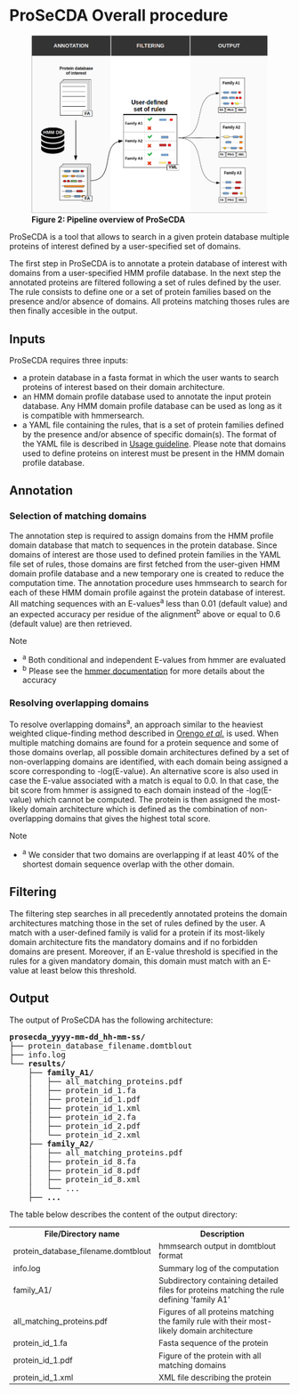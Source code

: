 # ProSeCDA Overall procedure
<figure class="fig-prosecda">
    <img src="./img/prosecda_pipeline.png"
      alt="ProSeCDA pipeline overview.">
    <figcaption>
<b>Figure 2: Pipeline overview of ProSeCDA</b> 
    </figcaption>
</figure>

ProSeCDA is a tool that allows to search in a given protein database multiple proteins of interest defined by a user-specified set of domains.

The first step in ProSeCDA is to annotate a protein database of interest with domains from a user-specified HMM profile database. In the next step the annotated proteins are filtered following a set of rules defined by the user. The rule consists to define one or a set of protein families based on the presence and/or absence of domains. All proteins matching thoses rules are then finally accesible in the output. 

## Inputs
ProSeCDA requires three inputs:

* a protein database in a fasta format in which the user wants to search proteins of interest based on their domain architecture.
* an HMM domain profile database used to annotate the input protein database. Any HMM domain profile database can be used as long as it is compatible with hmmersearch. 
* a YAML file containing the rules, that is a set of protein families defined by the presence and/or absence of specific domain(s). The format of the YAML file is described in <a href="./psd_usage.html">Usage guideline</a>. Please note that domains used to define proteins on interest must be present in the HMM domain profile database.

## Annotation
### Selection of matching domains
The annotation step is required to assign domains from the HMM profile domain database that match to sequences in the protein database. Since domains of interest are those used to defined protein families in the YAML file set of rules, those domains are first fetched from the user-given HMM domain profile database and a new temporary one is created to reduce the computation time. The annotation procedure uses hmmsearch to search for each of these HMM domain profile against the protein database of interest. All matching sequences with an E-values<sup>a</sup> less than 0.01 (default value) and an expected accuracy per residue of the alignment<sup>b</sup> above or equal to 0.6 (default value) are then retrieved.

<div class="admonition note">
    <p class="first admonition-title">
        Note
    </p>
    <ul class="last">
        <li class="note-ref"><sup>a</sup> Both conditional and independent E-values from hmmer are evaluated</li>
        <li class="note-ref"><sup>b</sup> Please see the <a href="http://eddylab.org/software/hmmer3/3.1b2/Userguide.pdf">hmmer documentation</a> for more details about the accuracy</li>
    </ul>
</div>


### Resolving overlapping domains
To resolve overlapping domains<sup>a</sup>, an approach similar to the heaviest weighted clique-finding method described in <a href="https://academic.oup.com/bioinformatics/article/26/6/745/244708">Orengo <i>et al.</i></a> is used. When multiple matching domains are found for a protein sequence and some of those domains overlap, all possible domain architectures defined by a set of non-overlapping domains are identified, with each domain being assigned a score corresponding to -log(E-value). An alternative score is also used in case the E-value associated with a match is equal to 0.0. In that case, the bit score from hmmer is assigned to each domain instead of the -log(E-value) which cannot be computed.
The protein is then assigned the most-likely domain architecture which is defined as the combination of non-overlapping domains that gives the highest total score.

<div class="admonition note">
    <p class="first admonition-title">
        Note
    </p>
    <ul class="last">
        <li class="note-ref"><sup>a</sup> We consider that two domains are overlapping if at least 40% of the shortest domain sequence overlap with the other domain.</li>
    </ul>
</div>

## Filtering
The filtering step searches in all precedently annotated proteins the domain architectures matching those in the set of rules defined by the user. A match with a user-defined family is valid for a protein if its most-likely domain architecture fits the mandatory domains and if no forbidden domains are present. Moreover, if an E-value threshold is specified in the rules for a given mandatory domain, this domain must match with an E-value at least below this threshold.

## Output
The output of ProSeCDA has the following architecture:

<pre><b>prosecda_yyyy-mm-dd_hh-mm-ss/</b>
├── protein_database_filename.domtblout
├── info.log
└── <b>results/</b>
    ├── <b>family_A1/</b>
    │   ├── all_matching_proteins.pdf
    │   ├── protein_id_1.fa
    │   ├── protein_id_1.pdf
    │   ├── protein_id_1.xml
    │   ├── protein_id_2.fa
    │   ├── protein_id_2.pdf
    │   └── protein_id_2.xml
    ├── <b>family_A2/</b>
    │   ├── all_matching_proteins.pdf
    │   ├── protein_id_8.fa
    │   ├── protein_id_8.pdf
    │   ├── protein_id_8.xml
    │   └── ...
    ├── <b>...</b>
</pre>

The table below describes the content of the output directory:

<table class="mytable">
    <tr>
        <th class="t-header">File/Directory name</th>
        <th class="t-header">Description</th>
    </tr>
    <tr>
        <td class="t-data">protein_database_filename.domtblout</td> 
        <td class="t-data">hmmsearch output in domtblout format</td> 
    </tr>
    <tr>
        <td class="t-data">info.log</td> 
        <td class="t-data">Summary log of the computation</td> 
    </tr>
    <tr>
        <td class="t-data">family_A1/</td> 
        <td class="t-data">Subdirectory containing detailed files for proteins matching the rule defining 'family A1'</td> 
    </tr>
    <tr>
        <td class="t-data">all_matching_proteins.pdf</td> 
        <td class="t-data">Figures of all proteins matching the family rule with their most-likely domain architecture</td> 
    </tr>
    <tr>
        <td class="t-data">protein_id_1.fa</td> 
        <td class="t-data">Fasta sequence of the protein</td> 
    </tr>
    <tr>
        <td class="t-data">protein_id_1.pdf</td> 
        <td class="t-data">Figure of the protein with all matching domains 
        </td>
    </tr>
    <tr>
        <td class="t-data">protein_id_1.xml</td> 
        <td class="t-data">XML file describing the protein
        </td>
    </tr>
</table>
